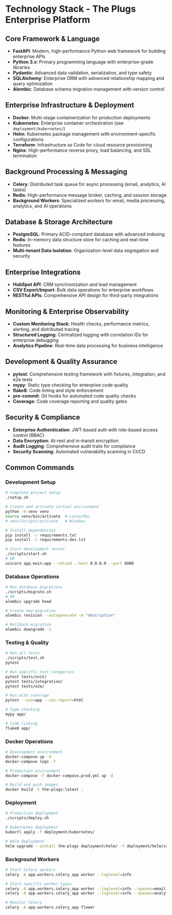 # Technology Stack - The Plugs Enterprise Platform

## Core Framework & Language
- **FastAPI**: Modern, high-performance Python web framework for building enterprise APIs
- **Python 3.x**: Primary programming language with enterprise-grade libraries
- **Pydantic**: Advanced data validation, serialization, and type safety
- **SQLAlchemy**: Enterprise ORM with advanced relationship mapping and query optimization
- **Alembic**: Database schema migration management with version control

## Enterprise Infrastructure & Deployment
- **Docker**: Multi-stage containerization for production deployments
- **Kubernetes**: Enterprise container orchestration (see `deployment/kubernetes/`)
- **Helm**: Kubernetes package management with environment-specific configurations
- **Terraform**: Infrastructure as Code for cloud resource provisioning
- **Nginx**: High-performance reverse proxy, load balancing, and SSL termination

## Background Processing & Messaging
- **Celery**: Distributed task queue for async processing (email, analytics, AI tasks)
- **Redis**: High-performance message broker, caching, and session storage
- **Background Workers**: Specialized workers for email, media processing, analytics, and AI operations

## Database & Storage Architecture
- **PostgreSQL**: Primary ACID-compliant database with advanced indexing
- **Redis**: In-memory data structure store for caching and real-time features
- **Multi-tenant Data Isolation**: Organization-level data segregation and security

## Enterprise Integrations
- **HubSpot API**: CRM synchronization and lead management
- **CSV Export/Import**: Bulk data operations for enterprise workflows
- **RESTful APIs**: Comprehensive API design for third-party integrations

## Monitoring & Enterprise Observability
- **Custom Monitoring Stack**: Health checks, performance metrics, alerting, and distributed tracing
- **Structured Logging**: Centralized logging with correlation IDs for enterprise debugging
- **Analytics Pipeline**: Real-time data processing for business intelligence

## Development & Quality Assurance
- **pytest**: Comprehensive testing framework with fixtures, integration, and e2e tests
- **mypy**: Static type checking for enterprise code quality
- **flake8**: Code linting and style enforcement
- **pre-commit**: Git hooks for automated code quality checks
- **Coverage**: Code coverage reporting and quality gates

## Security & Compliance
- **Enterprise Authentication**: JWT-based auth with role-based access control (RBAC)
- **Data Encryption**: At-rest and in-transit encryption
- **Audit Logging**: Comprehensive audit trails for compliance
- **Security Scanning**: Automated vulnerability scanning in CI/CD

## Common Commands

### Development Setup
```bash
# Complete project setup
./setup.sh

# Create and activate virtual environment
python -m venv venv
source venv/bin/activate  # Linux/Mac
# venv\Scripts\activate   # Windows

# Install dependencies
pip install -r requirements.txt
pip install -r requirements-dev.txt

# Start development server
./scripts/start.sh
# OR
uvicorn app.main:app --reload --host 0.0.0.0 --port 8000
```

### Database Operations
```bash
# Run database migrations
./scripts/migrate.sh
# OR
alembic upgrade head

# Create new migration
alembic revision --autogenerate -m "description"

# Rollback migration
alembic downgrade -1
```

### Testing & Quality
```bash
# Run all tests
./scripts/test.sh
pytest

# Run specific test categories
pytest tests/unit/
pytest tests/integration/
pytest tests/e2e/

# Run with coverage
pytest --cov=app --cov-report=html

# Type checking
mypy app/

# Code linting
flake8 app/
```

### Docker Operations
```bash
# Development environment
docker-compose up -d
docker-compose logs -f

# Production environment
docker-compose -f docker-compose.prod.yml up -d

# Build and push images
docker build -t the-plugs:latest .
```

### Deployment
```bash
# Production deployment
./scripts/deploy.sh

# Kubernetes deployment
kubectl apply -f deployment/kubernetes/

# Helm deployment
helm upgrade --install the-plugs deployment/helm/ -f deployment/helm/values-production.yaml
```

### Background Workers
```bash
# Start Celery workers
celery -A app.workers.celery_app worker --loglevel=info

# Start specific worker types
celery -A app.workers.celery_app worker --loglevel=info --queues=email
celery -A app.workers.celery_app worker --loglevel=info --queues=analytics

# Monitor Celery
celery -A app.workers.celery_app flower
```